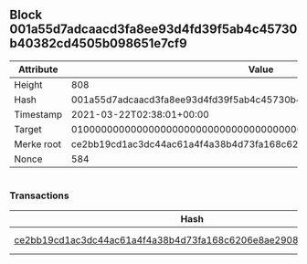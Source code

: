 ## Block 001a55d7adcaacd3fa8ee93d4fd39f5ab4c45730b40382cd4505b098651e7cf9

Attribute | Value
--- | ---
Height | 808
Hash | 001a55d7adcaacd3fa8ee93d4fd39f5ab4c45730b40382cd4505b098651e7cf9
Timestamp | 2021-03-22T02:38:01+00:00
Target | 0100000000000000000000000000000000000000000000000000000000000000
Merke root | ce2bb19cd1ac3dc44ac61a4f4a38b4d73fa168c6206e8ae2908fe14d05ced174
Nonce | 584

```

```

### Transactions

Hash | Amount
--- | ---
[ce2bb19cd1ac3dc44ac61a4f4a38b4d73fa168c6206e8ae2908fe14d05ced174](ce2bb19cd1ac3dc44ac61a4f4a38b4d73fa168c6206e8ae2908fe14d05ced174.md) | 10.00000000 SKEPTI 
